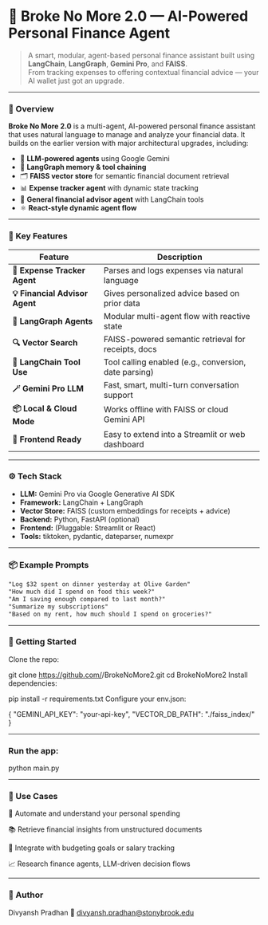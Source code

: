 # 💸 Broke No More 2.0 — AI-Powered Personal Finance Agent

> A smart, modular, agent-based personal finance assistant built using **LangChain**, **LangGraph**, **Gemini Pro**, and **FAISS**.  
> From tracking expenses to offering contextual financial advice — your AI wallet just got an upgrade.

---

### 📌 Overview

**Broke No More 2.0** is a multi-agent, AI-powered personal finance assistant that uses natural language to manage and analyze your financial data. It builds on the earlier version with major architectural upgrades, including:

- 🧠 **LLM-powered agents** using Google Gemini
- 🔄 **LangGraph memory & tool chaining**
- 🗂️ **FAISS vector store** for semantic financial document retrieval
- 📊 **Expense tracker agent** with dynamic state tracking
- 💬 **General financial advisor agent** with LangChain tools
- ⚛️ **React-style dynamic agent flow**

---

### 🧩 Key Features

| Feature | Description |
|--------|-------------|
| **🧾 Expense Tracker Agent** | Parses and logs expenses via natural language |
| **💡 Financial Advisor Agent** | Gives personalized advice based on prior data |
| **🧠 LangGraph Agents** | Modular multi-agent flow with reactive state |
| **🔍 Vector Search** | FAISS-powered semantic retrieval for receipts, docs |
| **🔗 LangChain Tool Use** | Tool calling enabled (e.g., conversion, date parsing) |
| **🪄 Gemini Pro LLM** | Fast, smart, multi-turn conversation support |
| **📦 Local & Cloud Mode** | Works offline with FAISS or cloud Gemini API |
| **🧱 Frontend Ready** | Easy to extend into a Streamlit or web dashboard |

---

### ⚙️ Tech Stack

- **LLM:** Gemini Pro via Google Generative AI SDK  
- **Framework:** LangChain + LangGraph  
- **Vector Store:** FAISS (custom embeddings for receipts + advice)  
- **Backend:** Python, FastAPI (optional)  
- **Frontend:** (Pluggable: Streamlit or React)  
- **Tools:** tiktoken, pydantic, dateparser, numexpr  

---

### 📦 Example Prompts

```txt
"Log $32 spent on dinner yesterday at Olive Garden"
"How much did I spend on food this week?"
"Am I saving enough compared to last month?"
"Summarize my subscriptions"
"Based on my rent, how much should I spend on groceries?"
```
---

### 🚀 Getting Started

Clone the repo:

git clone https://github.com/<your-username>/BrokeNoMore2.git
cd BrokeNoMore2
Install dependencies:

pip install -r requirements.txt
Configure your env.json:

{
  "GEMINI_API_KEY": "your-api-key",
  "VECTOR_DB_PATH": "./faiss_index/"
}

---

### Run the app:

python main.py

---

### 🎯 Use Cases
🧾 Automate and understand your personal spending

📚 Retrieve financial insights from unstructured documents

🧠 Integrate with budgeting goals or salary tracking

📈 Research finance agents, LLM-driven decision flows

---

### 👤 Author
Divyansh Pradhan
📧 divyansh.pradhan@stonybrook.edu
